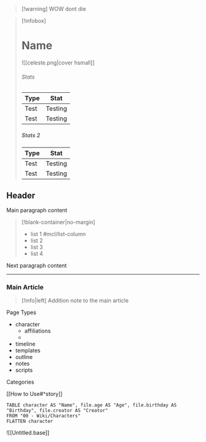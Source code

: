 > [!warning] WOW
> dont die


> [!infobox]
> # Name
> ![[celeste.png|cover hsmall]]
> ###### Stats
> | Type | Stat |
> | ---- | ---- |
> | Test | Testing |
> | Test | Testing |
> 
> ##### Stats 2
> | Type | Stat |
> | ---- | ---- |
> | Test | Testing |
> | Test | Testing |







## Header

Main paragraph content

> [!blank-container|no-margin]
> - list 1 #mcl/list-column
> - list 2
> - list 3
> - list 4

Next paragraph content


---

### Main Article

> [!info|left]
> Addition note to the main article


Page Types
- character 
	- affiliations
	- 
- timeline
- templates
- outline
- notes
- scripts

Categories

[[How to Use#^story]]

```dataview
TABLE character AS "Name", file.age AS "Age", file.birthday AS "Birthday", file.creator AS "Creator"
FROM "00 - Wiki/Characters" 
FLATTEN character
```

![[Untitled.base]]
